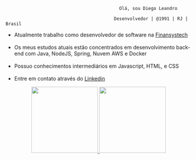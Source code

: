                                                Olá, sou Diego Leandro
                                             
                                             Desenvolvedor | @1991 | RJ | Brasil

<ul>
  <li>Atualmente trabalho como desenvolvedor de software na <a href="https://www.finansystech.com.br/?lang=pt">Finansystech</a></li>
  <br>
 
  <li>Os meus estudos atuais estão concentrados em desenvolvimento back-end com Java, NodeJS, Spring, Nuvem AWS e Docker</li>
  <br>
  <li>Possuo conhecimentos intermediários em Javascript, HTML, e CSS</li>
  <br>
  <li>Entre em contato através do   <a href="https://www.linkedin.com/in/diegoleandrogaspar/">Linkedin</a></li>
</ul>

<div align="center">
  <a href="https://github.com/diegoleandrogaspar">
  <img height="180em" src="https://github-readme-stats.vercel.app/api?username=diegoleandrogaspar&show_icons=true&theme=dracula&include_all_commits=true&count_private=true"/>
  <img height="180em" src="https://github-readme-stats.vercel.app/api/top-langs/?username=diegoleandrogaspar&layout=compact&langs_count=7&theme=dracula"/>
</div>
